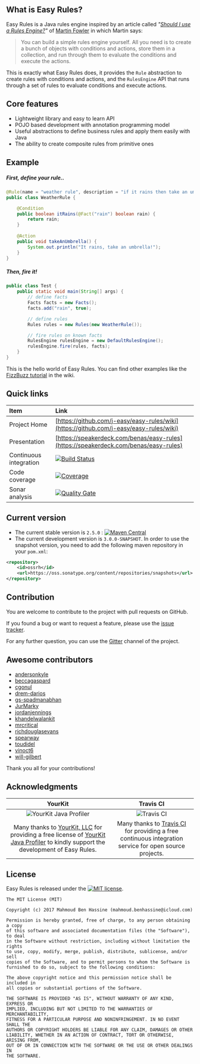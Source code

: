 ## What is Easy Rules?

Easy Rules is a Java rules engine inspired by an article called *"[Should I use a Rules Engine?](http://martinfowler.com/bliki/RulesEngine.html)"* of [Martin Fowler](http://martinfowler.com/) in which Martin says:

> You can build a simple rules engine yourself. All you need is to create a bunch of objects with conditions and actions, store them in a collection, and run through them to evaluate the conditions and execute the actions.

This is exactly what Easy Rules does, it provides the `Rule` abstraction to create rules with conditions and actions, and the `RulesEngine` API that runs through a set of rules to evaluate conditions and execute actions.

## Core features

 * Lightweight library and easy to learn API
 * POJO based development with annotation programming model
 * Useful abstractions to define business rules and apply them easily with Java
 * The ability to create composite rules from primitive ones

## Example

##### First, define your rule..

```java
@Rule(name = "weather rule", description = "if it rains then take an umbrella" )
public class WeatherRule {

    @Condition
    public boolean itRains(@Fact("rain") boolean rain) {
        return rain;
    }
    
    @Action
    public void takeAnUmbrella() {
        System.out.println("It rains, take an umbrella!");
    }
}
```

##### Then, fire it!

```java
public class Test {
    public static void main(String[] args) {
        // define facts
        Facts facts = new Facts();
        facts.add("rain", true);

        // define rules
        Rules rules = new Rules(new WeatherRule());

        // fire rules on known facts
        RulesEngine rulesEngine = new DefaultRulesEngine();
        rulesEngine.fire(rules, facts);
    }
}
```

This is the hello world of Easy Rules. You can find other examples like the [FizzBuzz tutorial](https://github.com/j-easy/easy-rules/wiki/fizz-buzz) in the wiki.

## Quick links

|Item                  |Link                                                                                   |
|:---------------------|:--------------------------------------------------------------------------------------|
|Project Home          | [https://github.com/j-easy/easy-rules/wiki](https://github.com/j-easy/easy-rules/wiki)|
|Presentation          | [https://speakerdeck.com/benas/easy-rules](https://speakerdeck.com/benas/easy-rules)  |
|Continuous integration| [![Build Status](https://travis-ci.org/j-easy/easy-rules.svg?branch=master)](https://travis-ci.org/j-easy/easy-rules) |
|Code coverage         | [![Coverage](https://coveralls.io/repos/j-easy/easy-rules/badge.svg?style=flat&branch=master&service=github)](https://coveralls.io/github/j-easy/easy-rules?branch=master) |
|Sonar analysis        | [![Quality Gate](https://sonarqube.com/api/badges/gate?key=org.easyrules:easyrules)](https://sonarqube.com/overview?id=org.easyrules%3Aeasyrules) |

## Current version

* The current stable version is `2.5.0` : [![Maven Central](https://maven-badges.herokuapp.com/maven-central/org.easyrules/easyrules-core/badge.svg?style=flat)](http://search.maven.org/#artifactdetails|org.easyrules|easyrules-core|2.5.0|)
* The current development version is `3.0.0-SNAPSHOT`. In order to use the snapshot version, you need to add the following maven repository in your `pom.xml`:

```xml
<repository>
    <id>ossrh</id>
    <url>https://oss.sonatype.org/content/repositories/snapshots</url>
</repository>
```

## Contribution

You are welcome to contribute to the project with pull requests on GitHub.

If you found a bug or want to request a feature, please use the [issue tracker](https://github.com/j-easy/easy-rules/issues).

For any further question, you can use the [Gitter](https://gitter.im/j-easy/easy-rules) channel of the project.

## Awesome contributors

* [andersonkyle](https://github.com/andersonkyle)
* [beccagaspard](https://github.com/beccagaspard)
* [cgonul](https://github.com/cgonul)
* [drem-darios](https://github.com/drem-darios)
* [gs-spadmanabhan](https://github.com/gs-spadmanabhan)
* [JurMarky](https://github.com/JurMarky)
* [jordanjennings](https://github.com/jordanjennings)
* [khandelwalankit](https://github.com/khandelwalankit)
* [mrcritical](https://github.com/mrcritical)
* [richdouglasevans](https://github.com/richdouglasevans)
* [spearway](https://github.com/spearway)
* [toudidel](https://github.com/toudidel)
* [vinoct6](https://github.com/vinoct6)
* [will-gilbert](https://github.com/will-gilbert)

Thank you all for your contributions!

## Acknowledgments

|YourKit|Travis CI|
|:-:|:-:|
|![YourKit Java Profiler](https://www.yourkit.com/images/yklogo.png)|![Travis CI](https://cdn.travis-ci.com/images/logos/TravisCI-Full-Color-45e242791b7752b745a7ae53f265acd4.png)|
|Many thanks to [YourKit, LLC](https://www.yourkit.com/) for providing a free license of [YourKit Java Profiler](https://www.yourkit.com/java/profiler/index.jsp) to kindly support the development of Easy Rules.|Many thanks to [Travis CI](https://travis-ci.org) for providing a free continuous integration service for open source projects.|

## License
Easy Rules is released under the [![MIT license](http://img.shields.io/badge/license-MIT-brightgreen.svg?style=flat)](http://opensource.org/licenses/MIT).

```
The MIT License (MIT)

Copyright (c) 2017 Mahmoud Ben Hassine (mahmoud.benhassine@icloud.com)

Permission is hereby granted, free of charge, to any person obtaining a copy
of this software and associated documentation files (the "Software"), to deal
in the Software without restriction, including without limitation the rights
to use, copy, modify, merge, publish, distribute, sublicense, and/or sell
copies of the Software, and to permit persons to whom the Software is
furnished to do so, subject to the following conditions:

The above copyright notice and this permission notice shall be included in
all copies or substantial portions of the Software.

THE SOFTWARE IS PROVIDED "AS IS", WITHOUT WARRANTY OF ANY KIND, EXPRESS OR
IMPLIED, INCLUDING BUT NOT LIMITED TO THE WARRANTIES OF MERCHANTABILITY,
FITNESS FOR A PARTICULAR PURPOSE AND NONINFRINGEMENT. IN NO EVENT SHALL THE
AUTHORS OR COPYRIGHT HOLDERS BE LIABLE FOR ANY CLAIM, DAMAGES OR OTHER
LIABILITY, WHETHER IN AN ACTION OF CONTRACT, TORT OR OTHERWISE, ARISING FROM,
OUT OF OR IN CONNECTION WITH THE SOFTWARE OR THE USE OR OTHER DEALINGS IN
THE SOFTWARE.
```

